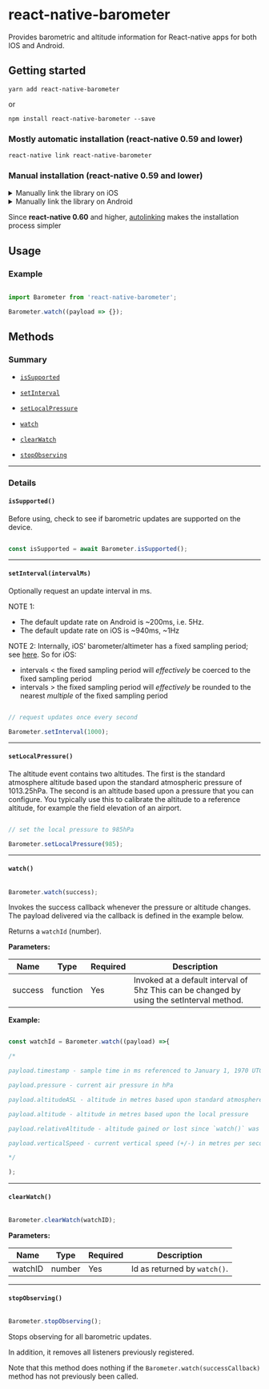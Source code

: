   
# react-native-barometer

Provides barometric and altitude information for React-native apps for both IOS and Android.
  
## Getting started

`yarn add react-native-barometer`

or

`npm install react-native-barometer --save`

### Mostly automatic installation (react-native 0.59 and lower)

`react-native link react-native-barometer`

### Manual installation (react-native 0.59 and lower)

<details>
<summary>Manually link the library on iOS</summary>

### `Open RNBarometer.xcodeproj in Xcode`

Drag `RNBarometer.xcodeproj` to your project on Xcode (usually under the Libraries group on Xcode):

![xcode-add](https://facebook.github.io/react-native/docs/assets/AddToLibraries.png)

### Link `libRNBarometer.a` binary with libraries

Click on your main project file (the one that represents the `.xcodeproj`) select `Build Phases` and drag the static library from the `Products` folder inside the Library you are importing to `Link Binary With Libraries` (or use the `+` sign and choose library from the list):

![xcode-link](https://facebook.github.io/react-native/docs/assets/AddToBuildPhases.png)

### Using CocoaPods

Update your `Podfile`

```
pod 'react-native-barometer', path: '../node_modules/react-native-barometer'
```
</details>

<details>

<summary>Manually link the library on Android</summary>

#### `android/settings.gradle`

```groovy

include ':react-native-barometer'

project(':react-native-barometer').projectDir = new File(rootProject.projectDir, '../node_modules/react-native-barometer/android')

```

#### `android/app/build.gradle`

```groovy

dependencies {
...
implementation project(':react-native-barometer')
}

```

#### `android/app/src/main/.../MainApplication.java`

On top, where imports are:

```java

import com.sensorworks.RNBarometerPackage;

```

Add the `RNBarometerPackage` class to your list of exported packages.

```java

@Override
protected List<ReactPackage> getPackages() {
  return Arrays.asList(
    new MainReactPackage(),
    new RNBarometerPackage()
  );
}

```
</details>

Since ****react-native 0.60**** and higher, [autolinking](https://github.com/react-native-community/cli/blob/master/docs/autolinking.md) makes the installation process simpler

## Usage

### Example
 
```javascript

import Barometer from 'react-native-barometer';

Barometer.watch((payload => {});

```

## Methods

### Summary

*  [`isSupported`](#issupported)

*  [`setInterval`](#setinterval)

*  [`setLocalPressure`](#setlocalpressure)

*  [`watch`](#watch)

*  [`clearWatch`](#clearwatch)

*  [`stopObserving`](#stopobserving)

---

### Details

#### `isSupported()`

Before using, check to see if barometric updates are supported on the device.

```javascript

const isSupported = await Barometer.isSupported();

```
---

#### `setInterval(intervalMs)`

Optionally request an update interval in ms. 

NOTE 1:
* The default update rate on Android is ~200ms, i.e. 5Hz.
* The default update rate on iOS is ~940ms, ~1Hz

NOTE 2: Internally, iOS' barometer/altimeter has a fixed sampling period; see [here](https://developer.apple.com/forums/thread/123983). So for iOS:
  * intervals < the fixed sampling period will *effectively* be coerced to the fixed sampling period 
  * intervals > the fixed sampling period will *effectively* be rounded to the nearest *multiple* of the fixed sampling period

```javascript

// request updates once every second

Barometer.setInterval(1000);

```
---

#### `setLocalPressure()`

The altitude event contains two altitudes. The first is the standard atmosphere altitude based upon the standard atmospheric pressure of 1013.25hPa. The second is an altitude based upon a pressure that you can configure. You typically use this to calibrate the altitude to a reference altitude, for example the field elevation of an airport.

```javascript

// set the local pressure to 985hPa

Barometer.setLocalPressure(985);

```
---

#### `watch()`

```javascript

Barometer.watch(success);

```
Invokes the success callback whenever the pressure or altitude changes. 
The payload delivered via the callback is defined in the example below.

Returns a `watchId` (number).

****Parameters:****

| Name  | Type | Required | Description |
| ------- | -------- | -------- | ----------------------------------------- |
| success | function | Yes  | Invoked at a default interval of 5hz This can be changed by using the setInterval method.  |

****Example:****

```javascript

const watchId = Barometer.watch((payload) =>{

/*

payload.timestamp - sample time in ms referenced to January 1, 1970 UTC

payload.pressure - current air pressure in hPa

payload.altitudeASL - altitude in metres based upon standard atmosphere

payload.altitude - altitude in metres based upon the local pressure

payload.relativeAltitude - altitude gained or lost since `watch()` was called.

payload.verticalSpeed - current vertical speed (+/-) in metres per second

*/

);

```
---

#### `clearWatch()`

```javascript

Barometer.clearWatch(watchID);

```

****Parameters:****

| Name  | Type | Required | Description  |
| ------- | ------ | -------- | ------------------------------------ |
| watchID | number | Yes  | Id as returned by `watch()`. |
---

#### `stopObserving()`

```javascript

Barometer.stopObserving();

```

Stops observing for all barometric updates.

In addition, it removes all listeners previously registered.

Note that this method does nothing if the `Barometer.watch(successCallback)` method has not previously been called.

